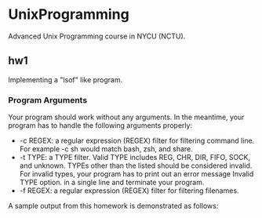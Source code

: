 # UnixProgramming
Advanced Unix Programming course in NYCU (NCTU).

## hw1
Implementing a "lsof" like program.

### Program Arguments
Your program should work without any arguments. In the meantime, your program has to handle the following arguments properly:
* -c REGEX: a regular expression (REGEX) filter for filtering command line. For example -c sh would match bash, zsh, and share.
* -t TYPE: a TYPE filter. Valid TYPE includes REG, CHR, DIR, FIFO, SOCK, and unknown. TYPEs other than the listed should be considered invalid. For invalid types, your program has to print out an error message Invalid TYPE option. in a single line and terminate your program.
* -f REGEX: a regular expression (REGEX) filter for filtering filenames.

A sample output from this homework is demonstrated as follows:
